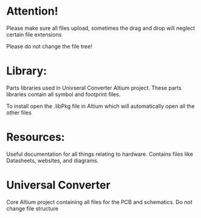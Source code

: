 # Attention!
Please make sure all files upload, sometimes the drag and drop will neglect certain file extensions

Please do not change the file tree!

# Library:
Parts libraries used in Univseral Converter Altium project. These parts libraries contain all symbol and footprint files.

To install open the .libPkg file in Altium which will automatically open all the other files

# Resources:
Useful documentation for all things relating to hardware. Contains files like Datasheets, websites, and diagrams.

# Universal Converter
Core Altium project containing all files for the PCB and schematics. Do not change file structure
